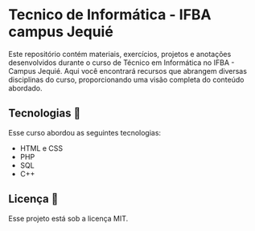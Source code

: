 # Tecnico de Informática - IFBA campus Jequié
 Este repositório contém materiais, exercícios, projetos e anotações desenvolvidos durante o curso de Técnico em Informática no IFBA - Campus Jequié. Aqui você encontrará recursos que abrangem diversas disciplinas do curso, proporcionando uma visão completa do conteúdo abordado.

## Tecnologias 🤖
Esse curso abordou as seguintes tecnologias:
- HTML e CSS
- PHP
- SQL
- C++

## Licença 📃
Esse projeto está sob a licença MIT.
